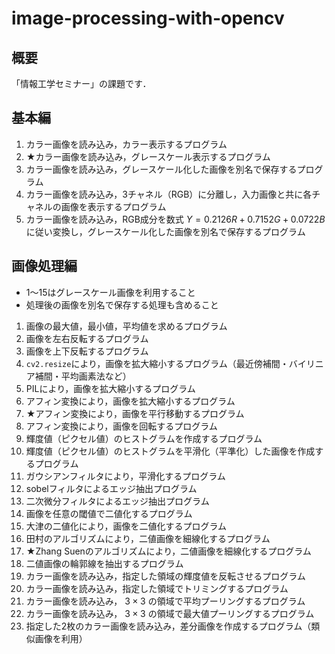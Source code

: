 # image-processing-with-opencv
## 概要
「情報工学セミナー」の課題です．

## 基本編
1. カラー画像を読み込み，カラー表示するプログラム
2. ★カラー画像を読み込み，グレースケール表示するプログラム
3. カラー画像を読み込み，グレースケール化した画像を別名で保存するプログラム
4. カラー画像を読み込み，3チャネル（RGB）に分離し，入力画像と共に各チャネルの画像を表示するプログラム
5. カラー画像を読み込み，RGB成分を数式 $Y=0.2126R+0.7152G+0.0722B$ に従い変換し，グレースケール化した画像を別名で保存するプログラム

## 画像処理編
- 1～15はグレースケール画像を利用すること
- 処理後の画像を別名で保存する処理も含めること
1. 画像の最大値，最小値，平均値を求めるプログラム
2. 画像を左右反転するプログラム
3. 画像を上下反転するプログラム
4. `cv2.resize`により，画像を拡大縮小するプログラム（最近傍補間・バイリニア補間・平均画素法など）
5. PILにより，画像を拡大縮小するプログラム
6. アフィン変換により，画像を拡大縮小するプログラム
7. ★アフィン変換により，画像を平行移動するプログラム
8. アフィン変換により，画像を回転するプログラム
9. 輝度値（ピクセル値）のヒストグラムを作成するプログラム
10. 輝度値（ピクセル値）のヒストグラムを平滑化（平準化）した画像を作成するプログラム
11. ガウシアンフィルタにより，平滑化するプログラム
12. sobelフィルタによるエッジ抽出プログラム
13. 二次微分フィルタによるエッジ抽出プログラム
14. 画像を任意の閾値で二値化するプログラム
15. 大津の二値化により，画像を二値化するプログラム
16. 田村のアルゴリズムにより，二値画像を細線化するプログラム
17. ★Zhang Suenのアルゴリズムにより，二値画像を細線化するプログラム
18. 二値画像の輪郭線を抽出するプログラム
19. カラー画像を読み込み，指定した領域の輝度値を反転させるプログラム
20. カラー画像を読み込み，指定した領域でトリミングするプログラム
21. カラー画像を読み込み， $3\times 3$ の領域で平均プーリングするプログラム
22. カラー画像を読み込み， $3\times 3$ の領域で最大値プーリングするプログラム
23. 指定した2枚のカラー画像を読み込み，差分画像を作成するプログラム（類似画像を利用）
